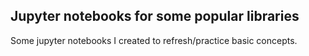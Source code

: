 ## Jupyter notebooks for some popular libraries
Some jupyter notebooks I created to refresh/practice basic concepts.
